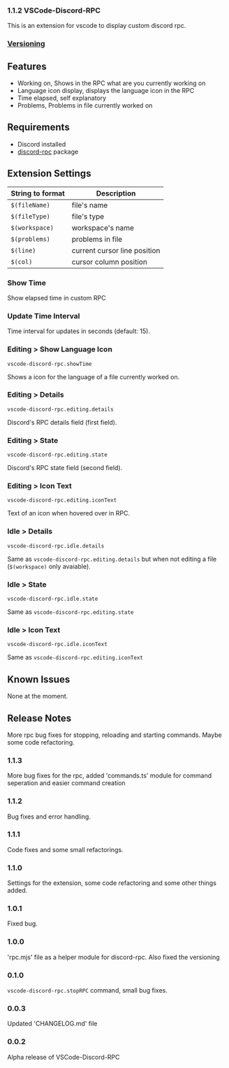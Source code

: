 ### 1.1.2 VSCode-Discord-RPC
This is an extension for vscode to display custom discord rpc.

### [Versioning](https://semver.org/#semantic-versioning-200)

## Features
- Working on, Shows in the RPC what are you currently working on
- Language icon display, displays the language icon in the RPC
- Time elapsed, self explanatory
- Problems, Problems in file currently worked on

## Requirements
- Discord installed
- [discord-rpc](https://www.npmjs.com/package/discord-rpc#discordjs-rpc-extension) package

## Extension Settings
String to format | Description
--- | ---
`$(fileName)` | file's name
`$(fileType)` | file's type
`$(workspace)` | workspace's name
`$(problems)` | problems in file
`$(line)` | current cursor line position
`$(col)` | cursor column position

### Show Time
Show elapsed time in custom RPC

### Update Time Interval
Time interval for updates in seconds (default: 15).

### Editing > Show Language Icon
`vscode-discord-rpc.showTime`

Shows a icon for the language of a file currently worked on.

### Editing > Details
`vscode-discord-rpc.editing.details` 

Discord's RPC details field (first field).

### Editing > State
`vscode-discord-rpc.editing.state`

Discord's RPC state field (second field).

### Editing > Icon Text
`vscode-discord-rpc.editing.iconText`

Text of an icon when hovered over in RPC.

### Idle > Details
`vscode-discord-rpc.idle.details`

Same as `vscode-discord-rpc.editing.details` but when not editing a file (`$(workspace)` only avaiable).

### Idle > State
`vscode-discord-rpc.idle.state`

Same as `vscode-discord-rpc.editing.state`

### Idle > Icon Text
`vscode-discord-rpc.idle.iconText`

Same as `vscode-discord-rpc.editing.iconText`

## Known Issues
None at the moment.

## Release Notes
More rpc bug fixes for stopping, reloading and starting commands. Maybe some code refactoring.

### 1.1.3
More bug fixes for the rpc, added 'commands.ts' module for command seperation and easier command creation

### 1.1.2
Bug fixes and error handling.

### 1.1.1
Code fixes and some small refactorings.

### 1.1.0
Settings for the extension, some code refactoring and some other things added.

### 1.0.1
Fixed bug.

### 1.0.0
'rpc.mjs' file as a helper module for discord-rpc. Also fixed the versioning

### 0.1.0
`vscode-discord-rpc.stopRPC` command, small bug fixes.

### 0.0.3
Updated 'CHANGELOG.md' file

### 0.0.2
Alpha release of VSCode-Discord-RPC
